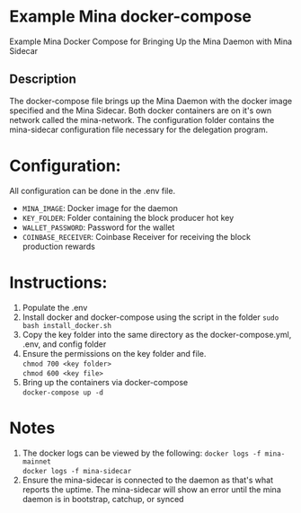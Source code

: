 # Example Mina docker-compose
Example Mina Docker Compose for Bringing Up the Mina Daemon with Mina Sidecar

## Description
The docker-compose file brings up the Mina Daemon with the docker image specified and the Mina Sidecar. Both docker containers are on it's own network called the mina-network. The configuration folder contains the mina-sidecar configuration file necessary for the delegation program.

# Configuration:
All configuration can be done in the .env file. <br>
 - `MINA_IMAGE`:         Docker image for the daemon <br>
 - `KEY_FOLDER`:         Folder containing the block producer hot key <br>
 - `WALLET_PASSWORD`:    Password for the wallet <br>
 - `COINBASE_RECEIVER`:  Coinbase Receiver for receiving the block production rewards <br>

# Instructions:
1) Populate the .env
2) Install docker and docker-compose using the script in the folder
   `sudo bash install_docker.sh`
3) Copy the key folder into the same directory as the docker-compose.yml, .env, and config folder
4) Ensure the permissions on the key folder and file. <br>
   `chmod 700 <key folder>` <br>
   `chmod 600 <key file>`
5) Bring up the containers via docker-compose <br>
   `docker-compose up -d`
   
# Notes
1) The docker logs can be viewed by the following:
   `docker logs -f mina-mainnet` <br>
   `docker logs -f mina-sidecar` <br>
2) Ensure the mina-sidecar is connected to the daemon as that's what reports the uptime. The mina-sidecar will show an error until the mina daemon is in bootstrap, catchup, or synced
